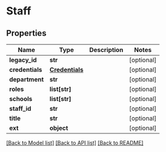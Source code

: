 # Staff

## Properties
Name | Type | Description | Notes
------------ | ------------- | ------------- | -------------
**legacy_id** | **str** |  | [optional] 
**credentials** | [**Credentials**](Credentials.md) |  | [optional] 
**department** | **str** |  | [optional] 
**roles** | **list[str]** |  | [optional] 
**schools** | **list[str]** |  | [optional] 
**staff_id** | **str** |  | [optional] 
**title** | **str** |  | [optional] 
**ext** | **object** |  | [optional] 

[[Back to Model list]](../README.md#documentation-for-models) [[Back to API list]](../README.md#documentation-for-api-endpoints) [[Back to README]](../README.md)



